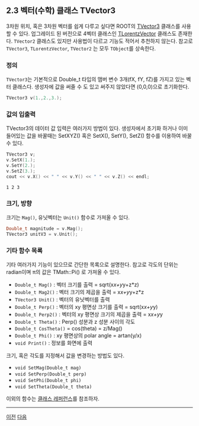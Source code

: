 ## 2.3 벡터(수학) 클래스 TVector3

3차원 위치, 혹은 3차원 벡터를 쉽게 다루고 싶다면 ROOT의 [TVector3](https://root.cern.ch/doc/master/classTVector3.html) 클래스를 사용할 수 있다.  업그레이드 된 버전으로 4벡터 클래스인 [TLorentzVector](https://root.cern.ch/doc/master/classTLorentzVector.html) 클래스도 존재한다.  `TVector2` 클래스도 있지만 사용법이 다르고 기능도 적어서 추천하지 않는다.  참고로 `TVector3`, `TLorentzVector`, `TVector2` 는 모두 `TObject`를 상속한다.

### 정의
`TVector3`는 기본적으로 Double_t 타입의 맴버 변수 3개(fX, fY, fZ)를 가지고 있는 벡터 클래스다.  생성자에 값을 써줄 수 도 있고 써주지 않았다면 (0,0,0)으로 초기화한다.
```c++
TVector3 v(1.,2.,3.);
```

### 값의 입출력

TVector3의 데이터 값 입력은 여러가지 방법이 있다.  생성자에서 초기화 하거나 이미 들어있는 값을 바꿀때는 SetXYZ() 혹은 SetX(), SetY(), SetZ() 함수를 이용하여 바꿀 수 있다.
```c++
TVector3 v;
v.SetX(1.);
v.SetY(2.);
v.SetZ(3.);
cout << v.X() << " " << v.Y() << " " << v.Z() << endl;
```
```
1 2 3
```

### 크기, 방향
크기는 `Mag()`, 유닛벡터는 `Unit()` 함수로 가져올 수 있다.
```c++
Double_t magnitude = v.Mag();
TVector3 unitV3 = v.Unit();
```

### 기타 함수 목록
기타 여러가지 기능이 있으므로 간단한 목록으로 설명한다.  참고로 각도의 단위는 radian이며 π의 값은 TMath::Pi() 로 가져올 수 있다.

- `Double_t Mag()` : 벡터 크기를 출력 = sqrt(x*x+y*y+z*z)
- `Double_t Mag2()` : 벡터 크기의 제곱을 출력 = x*x+y*y+z*z
- `TVector3 Unit()` : 벡터의 유닛벡터를 출력
- `Double_t Perp()` : 벡터의 xy 평면상 크기를 출력 = sqrt(x*x+y*y)
- `Double_t Perp2()` : 벡터의 xy 평면상 크기의 제곱을 출력 = x*x+y*y
- `Double_t Theta()` : Perp() 성분과 z 성분 사이의 각도
- `Double_t CosTheta()` = cos(theta) = z/Mag()
- `Double_t Phi()` : xy 평면상의 polar angle = artan(y/x)
- `void Print()` : 정보를 화면에 출력

크기, 혹은 각도를 지정해서 값을 변경하는 방법도 있다.

- `void SetMag(Double_t mag)​`
- `void SetPerp(Double_t perp)`
- `void SetPhi(Double_t phi)`
- `void SetTheta(Double_t theta)`

이외의 함수는 [클래스 레퍼런스](https://root.cern.ch/doc/master/classTVector3.html)를 참조하자.

---

[이전](root2.2.md)
[다음](root2.4.md)

